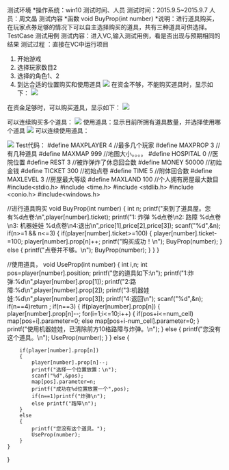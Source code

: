 测试环境
*操作系统：win10
测试时间、人员
测试时间：2015.9.5~2015.9.7 人员：周文晶
测试内容
*函数 void BuyProp(int number) *说明：进行道具购买，在玩家点券足够的情况下可以自主选择购买的道具，共有三种道具可供选择。
TestCase 测试用例
测试内容：进入VC,输入测试用例，看是否出现与预期相同的结果
测试过程 ：直接在VC中运行项目
1.	开始游戏
2.	选择玩家数目2
3.	选择的角色1、2
4.	到达合适的位置购买和使用道具
 ![](http://i.imgur.com/IsF7l1a.png)
在资金不够，不能购买道具时，显示如下：
![](http://i.imgur.com/gnEhfMK.png)
 
在资金足够时，可以购买道具，显示如下：
![](http://i.imgur.com/qeiVOep.png)
 
可以连续购买多个道具：
 ![](http://i.imgur.com/sQpyhaQ.png)
使用道具：显示目前所拥有道具数量，并选择使用哪个道具
 ![](http://i.imgur.com/gUdyKVF.png)
可以连续使用道具：
 
![](http://i.imgur.com/HL0jNVl.png)
Test代码：
#define MAXPLAYER 4					//最多几个玩家
#define MAXPROP	3					//有几种道具
#define MAXMAP 999					//地图大小。。。。
#define HOSPITAL 0					//医院位置
#define REST 3						//被炸弹炸了休息回合数
#define MONEY 50000					//初始金钱
#define TICKET 300					//初始点卷
#define TIME 5						//附体回合数
#define MAXLEVEL 3					//房屋最大等级
#define MAXLAND 100					//个人拥有房屋最大数目
#include<stdio.h>
#include <time.h>
#include <stdlib.h>
#include <conio.h>
#include<windows.h>

//进行道具购买
void BuyProp(int number)
{
	int n;
	printf("来到了道具屋。您有%d点卷:\n",player[number].ticket);
	printf("1: 炸弹 %d点卷\n2: 路障 %d点卷\n3: 机器娃娃 %d点卷\n4:退出\n",price[1],price[2],price[3]);
	scanf("%d",&n);
	if(n>=1 && n<=3)
	{
		if(player[number].ticket>=100)
		{
			player[number].ticket-=100;
			player[number].prop[n]++;
			printf("购买成功！\n");
			BuyProp(number);
		}
		else 
		{
			printf("点卷并不够。\n");
			BuyProp(number);
		}
	}
}




//使用道具，
void UseProp(int number)
{
	int i,n;
	int pos=player[number].position;
	printf("您的道具如下:\n");
	printf("1:炸弹:%d\n",player[number].prop[1]);
	printf("2:路障:%d\n",player[number].prop[2]);
	printf("3:机器娃娃:%d\n",player[number].prop[3]);
	printf("4:返回\n");
	scanf("%d",&n);
	if(n==4)return ;
	if(n==3)
	{
		if(player[number].prop[n])
		{
			player[number].prop[n]--;
			for(i=1;i<=10;i++)
			{
				if(pos+i<=num_cell)
					map[pos+i].parameter=0;
				else
					map[pos+i-num_cell].parameter=0;
			}
			printf("使用机器娃娃，已清除前方10格路障与炸弹。\n");
		}
		else 
		{
			printf("您没有这个道具。\n");
			UseProp(number);
		}
	}
	else 
	{

		
		if(player[number].prop[n])
		{
			player[number].prop[n]--;
			printf("选择一个位置放置：\n");
			scanf("%d",&pos);
			map[pos].parameter=n;
			printf("成功在%d位置放置一个",pos);
			if(n==1)printf("炸弹\n");
			else printf("路障\n");
		}
		else 
		{
			printf("您没有这个道具。");
			UseProp(number);
		}
	}
}
